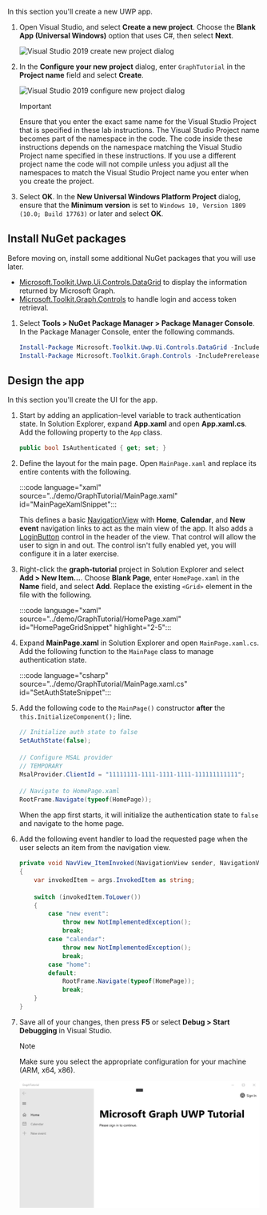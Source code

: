 <!-- markdownlint-disable MD002 MD041 -->

In this section you'll create a new UWP app.

1. Open Visual Studio, and select **Create a new project**. Choose the **Blank App (Universal Windows)** option that uses C#, then select **Next**.

    ![Visual Studio 2019 create new project dialog](./images/vs-create-new-project.png)

1. In the **Configure your new project** dialog, enter `GraphTutorial` in the **Project name** field and select **Create**.

    ![Visual Studio 2019 configure new project dialog](./images/vs-configure-new-project.png)

    > [!IMPORTANT]
    > Ensure that you enter the exact same name for the Visual Studio Project that is specified in these lab instructions. The Visual Studio Project name becomes part of the namespace in the code. The code inside these instructions depends on the namespace matching the Visual Studio Project name specified in these instructions. If you use a different project name the code will not compile unless you adjust all the namespaces to match the Visual Studio Project name you enter when you create the project.

1. Select **OK**. In the **New Universal Windows Platform Project** dialog, ensure that the **Minimum version** is set to `Windows 10, Version 1809 (10.0; Build 17763)` or later and select **OK**.

## Install NuGet packages

Before moving on, install some additional NuGet packages that you will use later.

- [Microsoft.Toolkit.Uwp.Ui.Controls.DataGrid](https://www.nuget.org/packages/Microsoft.Toolkit.Uwp.Ui.Controls.DataGrid/) to display the information returned by Microsoft Graph.
- [Microsoft.Toolkit.Graph.Controls](https://www.nuget.org/packages/Microsoft.Toolkit.Graph.Controls) to handle login and access token retrieval.

1. Select **Tools > NuGet Package Manager > Package Manager Console**. In the Package Manager Console, enter the following commands.

    ```powershell
    Install-Package Microsoft.Toolkit.Uwp.Ui.Controls.DataGrid -IncludePrerelease
    Install-Package Microsoft.Toolkit.Graph.Controls -IncludePrerelease
    ```

## Design the app

In this section you'll create the UI for the app.

1. Start by adding an application-level variable to track authentication state. In Solution Explorer, expand **App.xaml** and open **App.xaml.cs**. Add the following property to the `App` class.

    ```csharp
    public bool IsAuthenticated { get; set; }
    ```

1. Define the layout for the main page. Open `MainPage.xaml` and replace its entire contents with the following.

    :::code language="xaml" source="../demo/GraphTutorial/MainPage.xaml" id="MainPageXamlSnippet":::

    This defines a basic [NavigationView](/uwp/api/windows.ui.xaml.controls.navigationview) with **Home**, **Calendar**, and **New event** navigation links to act as the main view of the app. It also adds a [LoginButton](https://github.com/windows-toolkit/Graph-Controls) control in the header of the view. That control will allow the user to sign in and out. The control isn't fully enabled yet, you will configure it in a later exercise.

1. Right-click the **graph-tutorial** project in Solution Explorer and select **Add > New Item...**. Choose **Blank Page**, enter `HomePage.xaml` in the **Name** field, and select **Add**. Replace the existing `<Grid>` element in the file with the following.

    :::code language="xaml" source="../demo/GraphTutorial/HomePage.xaml" id="HomePageGridSnippet" highlight="2-5":::

1. Expand **MainPage.xaml** in Solution Explorer and open `MainPage.xaml.cs`. Add the following function to the `MainPage` class to manage authentication state.

    :::code language="csharp" source="../demo/GraphTutorial/MainPage.xaml.cs" id="SetAuthStateSnippet":::

1. Add the following code to the `MainPage()` constructor **after** the `this.InitializeComponent();` line.

    ```csharp
    // Initialize auth state to false
    SetAuthState(false);

    // Configure MSAL provider
    // TEMPORARY
    MsalProvider.ClientId = "11111111-1111-1111-1111-111111111111";

    // Navigate to HomePage.xaml
    RootFrame.Navigate(typeof(HomePage));
    ```

    When the app first starts, it will initialize the authentication state to `false` and navigate to the home page.

1. Add the following event handler to load the requested page when the user selects an item from the navigation view.

    ```csharp
    private void NavView_ItemInvoked(NavigationView sender, NavigationViewItemInvokedEventArgs args)
    {
        var invokedItem = args.InvokedItem as string;

        switch (invokedItem.ToLower())
        {
            case "new event":
                throw new NotImplementedException();
                break;
            case "calendar":
                throw new NotImplementedException();
                break;
            case "home":
            default:
                RootFrame.Navigate(typeof(HomePage));
                break;
        }
    }
    ```

1. Save all of your changes, then press **F5** or select **Debug > Start Debugging** in Visual Studio.

    > [!NOTE]
    > Make sure you select the appropriate configuration for your machine (ARM, x64, x86).

    ![A screenshot of the home page](./images/create-app-01.png)
